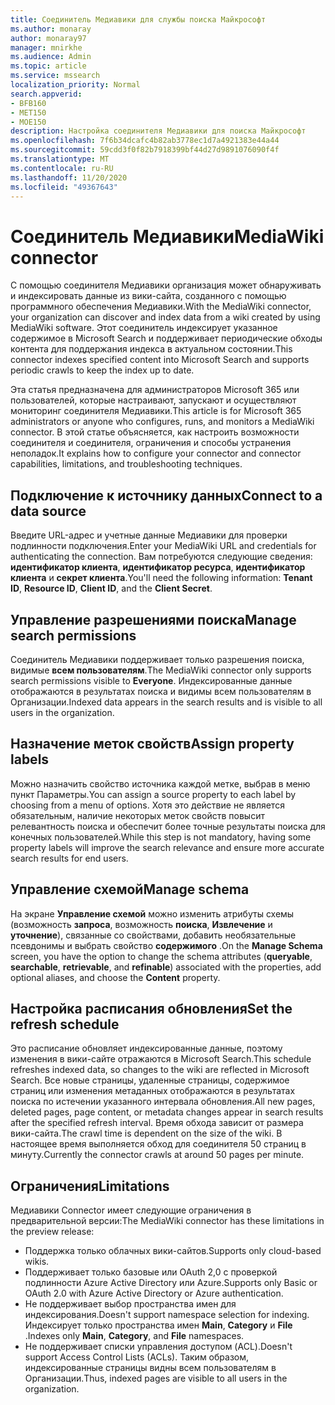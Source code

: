 ```yaml
---
title: Соединитель Медиавики для службы поиска Майкрософт
ms.author: monaray
author: monaray97
manager: mnirkhe
ms.audience: Admin
ms.topic: article
ms.service: mssearch
localization_priority: Normal
search.appverid:
- BFB160
- MET150
- MOE150
description: Настройка соединителя Медиавики для поиска Майкрософт
ms.openlocfilehash: 7f6b34dcafc4b82ab3778ec1d7a4921383e44a44
ms.sourcegitcommit: 59cdd3f0f82b7918399bf44d27d9891076090f4f
ms.translationtype: MT
ms.contentlocale: ru-RU
ms.lasthandoff: 11/20/2020
ms.locfileid: "49367643"
---
```

# <a name="mediawiki-connector"></a><span data-ttu-id="4f559-103">Соединитель Медиавики</span><span class="sxs-lookup"><span data-stu-id="4f559-103">MediaWiki connector</span></span>

<span data-ttu-id="4f559-104">С помощью соединителя Медиавики организация может обнаруживать и индексировать данные из вики-сайта, созданного с помощью программного обеспечения Медиавики.</span><span class="sxs-lookup"><span data-stu-id="4f559-104">With the MediaWiki connector, your organization can discover and index data from a wiki created by using MediaWiki software.</span></span> <span data-ttu-id="4f559-105">Этот соединитель индексирует указанное содержимое в Microsoft Search и поддерживает периодические обходы контента для поддержания индекса в актуальном состоянии.</span><span class="sxs-lookup"><span data-stu-id="4f559-105">This connector indexes specified content into Microsoft Search and supports periodic crawls to keep the index up to date.</span></span>

<span data-ttu-id="4f559-106">Эта статья предназначена для администраторов Microsoft 365 или пользователей, которые настраивают, запускают и осуществляют мониторинг соединителя Медиавики.</span><span class="sxs-lookup"><span data-stu-id="4f559-106">This article is for Microsoft 365 administrators or anyone who configures, runs, and monitors a MediaWiki connector.</span></span> <span data-ttu-id="4f559-107">В этой статье объясняется, как настроить возможности соединителя и соединителя, ограничения и способы устранения неполадок.</span><span class="sxs-lookup"><span data-stu-id="4f559-107">It explains how to configure your connector and connector capabilities, limitations, and troubleshooting techniques.</span></span>

## <a name="connect-to-a-data-source"></a><span data-ttu-id="4f559-108">Подключение к источнику данных</span><span class="sxs-lookup"><span data-stu-id="4f559-108">Connect to a data source</span></span>

<span data-ttu-id="4f559-109">Введите URL-адрес и учетные данные Медиавики для проверки подлинности подключения.</span><span class="sxs-lookup"><span data-stu-id="4f559-109">Enter your MediaWiki URL and credentials for authenticating the connection.</span></span> <span data-ttu-id="4f559-110">Вам потребуются следующие сведения: **идентификатор клиента**, **идентификатор ресурса**, **идентификатор клиента** и **секрет клиента**.</span><span class="sxs-lookup"><span data-stu-id="4f559-110">You'll need the following information: **Tenant ID**, **Resource ID**, **Client ID**, and the **Client Secret**.</span></span>

## <a name="manage-search-permissions"></a><span data-ttu-id="4f559-111">Управление разрешениями поиска</span><span class="sxs-lookup"><span data-stu-id="4f559-111">Manage search permissions</span></span>

<span data-ttu-id="4f559-112">Соединитель Медиавики поддерживает только разрешения поиска, видимые **всем пользователям**.</span><span class="sxs-lookup"><span data-stu-id="4f559-112">The MediaWiki connector only supports search permissions visible to **Everyone**.</span></span> <span data-ttu-id="4f559-113">Индексированные данные отображаются в результатах поиска и видимы всем пользователям в Организации.</span><span class="sxs-lookup"><span data-stu-id="4f559-113">Indexed data appears in the search results and is visible to all users in the organization.</span></span>

## <a name="assign-property-labels"></a><span data-ttu-id="4f559-114">Назначение меток свойств</span><span class="sxs-lookup"><span data-stu-id="4f559-114">Assign property labels</span></span>

<span data-ttu-id="4f559-115">Можно назначить свойство источника каждой метке, выбрав в меню пункт Параметры.</span><span class="sxs-lookup"><span data-stu-id="4f559-115">You can assign a source property to each label by choosing from a menu of options.</span></span> <span data-ttu-id="4f559-116">Хотя это действие не является обязательным, наличие некоторых меток свойств повысит релевантность поиска и обеспечит более точные результаты поиска для конечных пользователей.</span><span class="sxs-lookup"><span data-stu-id="4f559-116">While this step is not mandatory, having some property labels will improve the search relevance and ensure more accurate search results for end users.</span></span>

## <a name="manage-schema"></a><span data-ttu-id="4f559-117">Управление схемой</span><span class="sxs-lookup"><span data-stu-id="4f559-117">Manage schema</span></span>

<span data-ttu-id="4f559-118">На экране **Управление схемой** можно изменить атрибуты схемы (возможность **запроса**, возможность **поиска**, **Извлечение** и **уточнение**), связанные со свойствами, добавить необязательные псевдонимы и выбрать свойство **содержимого** .</span><span class="sxs-lookup"><span data-stu-id="4f559-118">On the **Manage Schema** screen, you have the option to change the schema attributes (**queryable**, **searchable**, **retrievable**, and **refinable**) associated with the properties, add optional aliases, and choose the **Content** property.</span></span>

## <a name="set-the-refresh-schedule"></a><span data-ttu-id="4f559-119">Настройка расписания обновления</span><span class="sxs-lookup"><span data-stu-id="4f559-119">Set the refresh schedule</span></span>

<span data-ttu-id="4f559-120">Это расписание обновляет индексированные данные, поэтому изменения в вики-сайте отражаются в Microsoft Search.</span><span class="sxs-lookup"><span data-stu-id="4f559-120">This schedule refreshes indexed data, so changes to the wiki are reflected in Microsoft Search.</span></span> <span data-ttu-id="4f559-121">Все новые страницы, удаленные страницы, содержимое страниц или изменения метаданных отображаются в результатах поиска по истечении указанного интервала обновления.</span><span class="sxs-lookup"><span data-stu-id="4f559-121">All new pages, deleted pages, page content, or metadata changes appear in search results after the specified refresh interval.</span></span> <span data-ttu-id="4f559-122">Время обхода зависит от размера вики-сайта.</span><span class="sxs-lookup"><span data-stu-id="4f559-122">The crawl time is dependent on the size of the wiki.</span></span> <span data-ttu-id="4f559-123">В настоящее время выполняется обход для соединителя 50 страниц в минуту.</span><span class="sxs-lookup"><span data-stu-id="4f559-123">Currently the connector crawls at around 50 pages per minute.</span></span>

## <a name="limitations"></a><span data-ttu-id="4f559-124">Ограничения</span><span class="sxs-lookup"><span data-stu-id="4f559-124">Limitations</span></span>

<span data-ttu-id="4f559-125">Медиавики Connector имеет следующие ограничения в предварительной версии:</span><span class="sxs-lookup"><span data-stu-id="4f559-125">The MediaWiki connector has these limitations in the preview release:</span></span>

* <span data-ttu-id="4f559-126">Поддержка только облачных вики-сайтов.</span><span class="sxs-lookup"><span data-stu-id="4f559-126">Supports only cloud-based wikis.</span></span>
* <span data-ttu-id="4f559-127">Поддерживает только базовые или OAuth 2,0 с проверкой подлинности Azure Active Directory или Azure.</span><span class="sxs-lookup"><span data-stu-id="4f559-127">Supports only Basic or OAuth 2.0 with Azure Active Directory or Azure authentication.</span></span>
* <span data-ttu-id="4f559-128">Не поддерживает выбор пространства имен для индексирования.</span><span class="sxs-lookup"><span data-stu-id="4f559-128">Doesn't support namespace selection for indexing.</span></span> <span data-ttu-id="4f559-129">Индексирует только пространства имен **Main**, **Category** и **File** .</span><span class="sxs-lookup"><span data-stu-id="4f559-129">Indexes only **Main**, **Category**, and **File** namespaces.</span></span>
* <span data-ttu-id="4f559-130">Не поддерживает списки управления доступом (ACL).</span><span class="sxs-lookup"><span data-stu-id="4f559-130">Doesn't support Access Control Lists (ACLs).</span></span> <span data-ttu-id="4f559-131">Таким образом, индексированные страницы видны всем пользователям в Организации.</span><span class="sxs-lookup"><span data-stu-id="4f559-131">Thus, indexed pages are visible to all users in the organization.</span></span>
